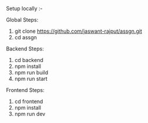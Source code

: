 Setup locally :-

Global Steps:
1) git clone https://github.com/jaswant-rajput/assgn.git
2) cd assgn

Backend Steps:
1) cd backend
2) npm install
3) npm run build
4) npm run start

Frontend Steps: 
1) cd frontend
2) npm install
3) npm run dev



